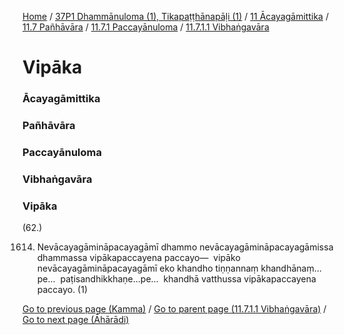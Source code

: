 
[Home](/) / [37P1 Dhammānuloma (1), Tikapaṭṭhānapāḷi (1)](../../../../../37P1.md) / [11 Ācayagāmittika](../../../../11.md) / [11.7 Pañhāvāra](../../../11.7.md) / [11.7.1 Paccayānuloma](../../11.7.1.md) / [11.7.1.1 Vibhaṅgavāra](../11.7.1.1.md)

# Vipāka

### Ācayagāmittika

### Pañhāvāra

### Paccayānuloma

### Vibhaṅgavāra

### Vipāka

(62.)

1614. Nevācayagāmināpacayagāmī dhammo nevācayagāmināpacayagāmissa dhammassa vipākapaccayena paccayo—  vipāko nevācayagāmināpacayagāmī eko khandho tiṇṇannaṃ khandhānaṃ…pe…  paṭisandhikkhaṇe…pe…  khandhā vatthussa vipākapaccayena paccayo. (1)

[Go to previous page (Kamma)](Kamma.md) / [Go to parent page (11.7.1.1 Vibhaṅgavāra)](../11.7.1.1.md) / [Go to next page (Āhārādi)](Aharadi.md)


